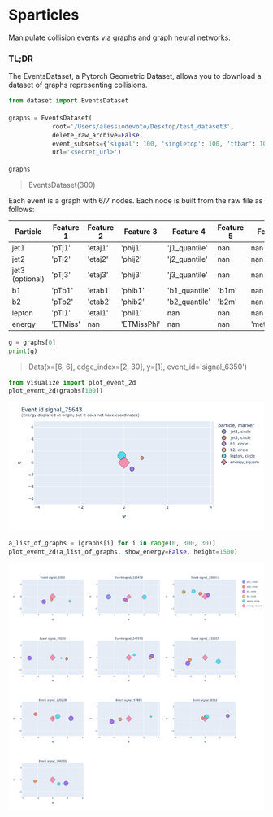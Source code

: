 # Sparticles
Manipulate collision events via graphs and graph neural networks.

### TL;DR
The EventsDataset, a Pytorch Geometric Dataset, allows you to download a dataset of graphs representing collisions. 

```python
from dataset import EventsDataset

graphs = EventsDataset(
            root='/Users/alessiodevoto/Desktop/test_dataset3',
            delete_raw_archive=False,
            event_subsets={'signal': 100, 'singletop': 100, 'ttbar': 100},
            url='<secret_url>')

graphs
```

> EventsDataset(300)




    
Each event is a graph with 6/7 nodes. Each node is built from the raw file as follows:

| Particle          | Feature 1 | Feature 2 | Feature 3   | Feature 4     | Feature 5 | Feature 6    |
|-------------------|-----------|-----------|-------------|---------------|-----------|--------------|
| jet1              |  'pTj1'   | 'etaj1'   |   'phij1'   | 'j1_quantile' |    nan    |     nan      |
| jet2              |  'pTj2'   | 'etaj2'   |   'phij2'   | 'j2_quantile' |    nan    |     nan      |
| jet3 (optional)   |  'pTj3'   | 'etaj3'   |   'phij3'   | 'j3_quantile' |    nan    |     nan      |
| b1                |  'pTb1'   | 'etab1'   |   'phib1'   | 'b1_quantile' |   'b1m'   |     nan      |
| b2                |  'pTb2'   | 'etab2'   |   'phib2'   | 'b2_quantile' |   'b2m'   |     nan      |
| lepton            |  'pTl1'   | 'etal1'   |   'phil1'   |      nan      |    nan    |     nan      |
| energy            | 'ETMiss'  |   nan     | 'ETMissPhi' |      nan      |    nan    | 'metsig_New' |
                    



```python
g = graphs[0]
print(g)
```

> Data(x=[6, 6], edge_index=[2, 30], y=[1], event_id='signal_6350')



```python
from visualize import plot_event_2d
plot_event_2d(graphs[100])
```

<img src="images/single.png" >




```python
a_list_of_graphs = [graphs[i] for i in range(0, 300, 30)]
plot_event_2d(a_list_of_graphs, show_energy=False, height=1500)
```

<img src="images/multiple.png" >